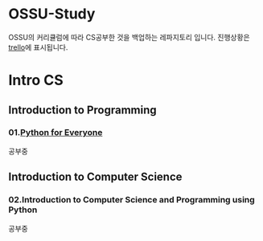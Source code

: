 # OSSU-Study

OSSU의 커리큘럼에 따라 CS공부한 것을 백업하는 레파지토리 입니다.
진행상황은 [trello](https://trello.com/b/XCFJimcj/ossu-study)에 표시됩니다.


# Intro CS
## Introduction to Programming
### 01.[Python for Everyone](https://www.py4e.com/)
공부중


## Introduction to Computer Science
### 02.Introduction to Computer Science and Programming using Python
공부중

